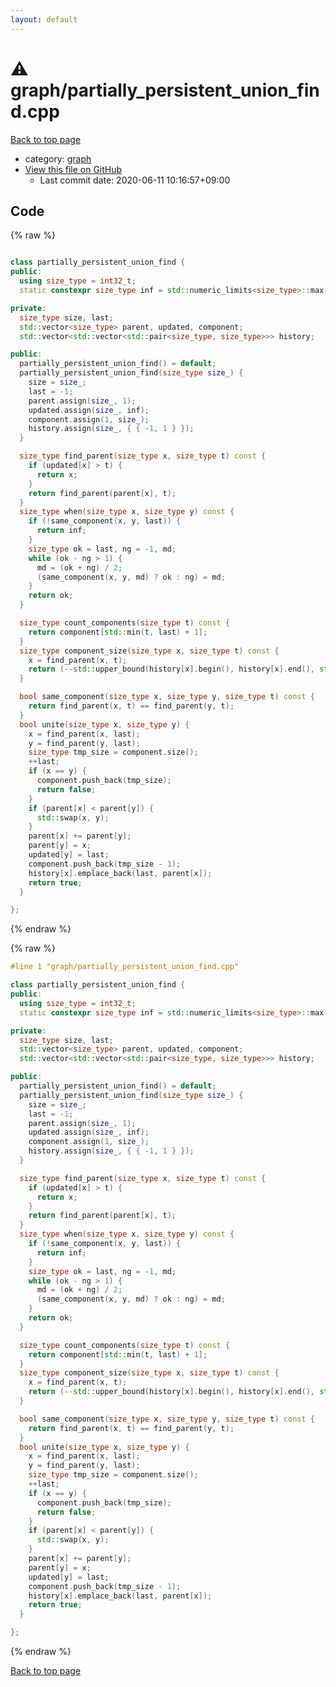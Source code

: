```yaml
---
layout: default
---
```


<!-- mathjax config similar to math.stackexchange -->
<script type="text/javascript" async
  src="https://cdnjs.cloudflare.com/ajax/libs/mathjax/2.7.5/MathJax.js?config=TeX-MML-AM_CHTML">
</script>
<script type="text/x-mathjax-config">
  MathJax.Hub.Config({
    TeX: { equationNumbers: { autoNumber: "AMS" }},
    tex2jax: {
      inlineMath: [ ['$','$'] ],
      processEscapes: true
    },
    "HTML-CSS": { matchFontHeight: false },
    displayAlign: "left",
    displayIndent: "2em"
  });
</script>

<script type="text/javascript" src="https://cdnjs.cloudflare.com/ajax/libs/jquery/3.4.1/jquery.min.js"></script>
<script src="https://cdn.jsdelivr.net/npm/jquery-balloon-js@1.1.2/jquery.balloon.min.js" integrity="sha256-ZEYs9VrgAeNuPvs15E39OsyOJaIkXEEt10fzxJ20+2I=" crossorigin="anonymous"></script>
<script type="text/javascript" src="../../assets/js/copy-button.js"></script>
<link rel="stylesheet" href="../../assets/css/copy-button.css" />


# :warning: graph/partially_persistent_union_find.cpp

<a href="../../index.html">Back to top page</a>

* category: <a href="../../index.html#f8b0b924ebd7046dbfa85a856e4682c8">graph</a>
* <a href="{{ site.github.repository_url }}/blob/master/graph/partially_persistent_union_find.cpp">View this file on GitHub</a>
    - Last commit date: 2020-06-11 10:16:57+09:00




## Code

<a id="unbundled"></a>
{% raw %}
```cpp

class partially_persistent_union_find {
public:
  using size_type = int32_t;
  static constexpr size_type inf = std::numeric_limits<size_type>::max();

private:
  size_type size, last;
  std::vector<size_type> parent, updated, component;
  std::vector<std::vector<std::pair<size_type, size_type>>> history;

public:
  partially_persistent_union_find() = default;
  partially_persistent_union_find(size_type size_) {
    size = size_;
    last = -1;
    parent.assign(size_, 1);
    updated.assign(size_, inf);
    component.assign(1, size_);
    history.assign(size_, { { -1, 1 } });
  }

  size_type find_parent(size_type x, size_type t) const {
    if (updated[x] > t) {
      return x;
    }
    return find_parent(parent[x], t);
  }
  size_type when(size_type x, size_type y) const {
    if (!same_component(x, y, last)) {
      return inf;
    }
    size_type ok = last, ng = -1, md;
    while (ok - ng > 1) {
      md = (ok + ng) / 2;
      (same_component(x, y, md) ? ok : ng) = md;
    }
    return ok;
  }

  size_type count_components(size_type t) const {
    return component[std::min(t, last) + 1];
  }
  size_type component_size(size_type x, size_type t) const {
    x = find_parent(x, t);
    return (--std::upper_bound(history[x].begin(), history[x].end(), std::make_pair(t, inf ))) -> second;
  }

  bool same_component(size_type x, size_type y, size_type t) const {
    return find_parent(x, t) == find_parent(y, t);
  }
  bool unite(size_type x, size_type y) {
    x = find_parent(x, last);
    y = find_parent(y, last);
    size_type tmp_size = component.size();
    ++last;
    if (x == y) {
      component.push_back(tmp_size);
      return false;
    }
    if (parent[x] < parent[y]) {
      std::swap(x, y);
    }
    parent[x] += parent[y];
    parent[y] = x;
    updated[y] = last;
    component.push_back(tmp_size - 1);
    history[x].emplace_back(last, parent[x]);
    return true;
  }

};

```
{% endraw %}

<a id="bundled"></a>
{% raw %}
```cpp
#line 1 "graph/partially_persistent_union_find.cpp"

class partially_persistent_union_find {
public:
  using size_type = int32_t;
  static constexpr size_type inf = std::numeric_limits<size_type>::max();

private:
  size_type size, last;
  std::vector<size_type> parent, updated, component;
  std::vector<std::vector<std::pair<size_type, size_type>>> history;

public:
  partially_persistent_union_find() = default;
  partially_persistent_union_find(size_type size_) {
    size = size_;
    last = -1;
    parent.assign(size_, 1);
    updated.assign(size_, inf);
    component.assign(1, size_);
    history.assign(size_, { { -1, 1 } });
  }

  size_type find_parent(size_type x, size_type t) const {
    if (updated[x] > t) {
      return x;
    }
    return find_parent(parent[x], t);
  }
  size_type when(size_type x, size_type y) const {
    if (!same_component(x, y, last)) {
      return inf;
    }
    size_type ok = last, ng = -1, md;
    while (ok - ng > 1) {
      md = (ok + ng) / 2;
      (same_component(x, y, md) ? ok : ng) = md;
    }
    return ok;
  }

  size_type count_components(size_type t) const {
    return component[std::min(t, last) + 1];
  }
  size_type component_size(size_type x, size_type t) const {
    x = find_parent(x, t);
    return (--std::upper_bound(history[x].begin(), history[x].end(), std::make_pair(t, inf ))) -> second;
  }

  bool same_component(size_type x, size_type y, size_type t) const {
    return find_parent(x, t) == find_parent(y, t);
  }
  bool unite(size_type x, size_type y) {
    x = find_parent(x, last);
    y = find_parent(y, last);
    size_type tmp_size = component.size();
    ++last;
    if (x == y) {
      component.push_back(tmp_size);
      return false;
    }
    if (parent[x] < parent[y]) {
      std::swap(x, y);
    }
    parent[x] += parent[y];
    parent[y] = x;
    updated[y] = last;
    component.push_back(tmp_size - 1);
    history[x].emplace_back(last, parent[x]);
    return true;
  }

};

```
{% endraw %}

<a href="../../index.html">Back to top page</a>

